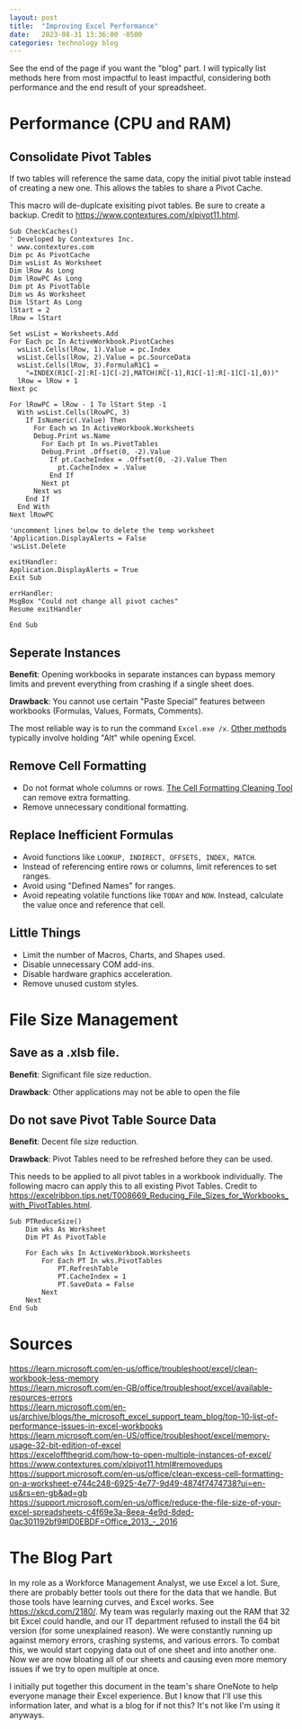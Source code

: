 ```yaml
---
layout: post
title:  "Improving Excel Performance"
date:   2023-08-31 13:36:00 -0500
categories: technology blog
---
```


See the end of the page if you want the "blog" part. I will typically list methods here from most impactful to least impactful, considering both performance and the end result of your spreadsheet.

# Performance (CPU and RAM)

## Consolidate Pivot Tables
If two tables will reference the same data, copy the initial pivot table instead of creating a new one. This allows the tables to share a Pivot Cache.

This macro will de-duplcate exisiting pivot tables. Be sure to create a backup. Credit to https://www.contextures.com/xlpivot11.html.

```
Sub CheckCaches()
' Developed by Contextures Inc.
' www.contextures.com
Dim pc As PivotCache
Dim wsList As Worksheet
Dim lRow As Long
Dim lRowPC As Long
Dim pt As PivotTable
Dim ws As Worksheet
Dim lStart As Long
lStart = 2
lRow = lStart

Set wsList = Worksheets.Add
For Each pc In ActiveWorkbook.PivotCaches
  wsList.Cells(lRow, 1).Value = pc.Index
  wsList.Cells(lRow, 2).Value = pc.SourceData
  wsList.Cells(lRow, 3).FormulaR1C1 = _
    "=INDEX(R1C[-2]:R[-1]C[-2],MATCH(RC[-1],R1C[-1]:R[-1]C[-1],0))"
  lRow = lRow + 1
Next pc

For lRowPC = lRow - 1 To lStart Step -1
  With wsList.Cells(lRowPC, 3)
    If IsNumeric(.Value) Then
      For Each ws In ActiveWorkbook.Worksheets
      Debug.Print ws.Name
        For Each pt In ws.PivotTables
        Debug.Print .Offset(0, -2).Value
          If pt.CacheIndex = .Offset(0, -2).Value Then
            pt.CacheIndex = .Value
          End If
        Next pt
      Next ws
    End If
  End With
Next lRowPC

'uncomment lines below to delete the temp worksheet
'Application.DisplayAlerts = False
'wsList.Delete

exitHandler:
Application.DisplayAlerts = True
Exit Sub

errHandler:
MsgBox "Could not change all pivot caches"
Resume exitHandler

End Sub
```

## Seperate Instances
**Benefit**: Opening workbooks in separate instances can bypass memory limits and prevent everything from crashing if a single sheet does.

**Drawback**: You cannot use certain "Paste Special" features between workbooks (Formulas, Values, Formats, Comments).

The most reliable way is to run the command `Excel.exe /x`. [Other methods](https://exceloffthegrid.com/how-to-open-multiple-instances-of-excel/) typically involve holding "Alt" while opening Excel.

## Remove Cell Formatting
 * Do not format whole columns or rows. [The Cell Formatting Cleaning Tool](https://support.microsoft.com/en-us/office/clean-excess-cell-formatting-on-a-worksheet-e744c248-6925-4e77-9d49-4874f7474738?ui=en-us&rs=en-gb&ad=gb) can remove extra formatting.
 * Remove unnecessary conditional formatting.

## Replace Inefficient Formulas
 * Avoid functions like `LOOKUP, INDIRECT, OFFSETS, INDEX, MATCH`.
 * Instead of referencing entire rows or columns, limit references to set ranges.
 * Avoid using "Defined Names" for ranges.
 * Avoid repeating volatile functions like `TODAY` and `NOW`. Instead, calculate the value once and reference that cell.

## Little Things
 * Limit the number of Macros, Charts, and Shapes used.
 * Disable unnecessary COM add-ins.
 * Disable hardware graphics acceleration.
 * Remove unused custom styles.

# File Size Management

## Save as a .xlsb file.
**Benefit**: Significant file size reduction.

**Drawback**: Other applications may not be able to open the file

## Do not save Pivot Table Source Data
**Benefit**: Decent file size reduction.

**Drawback**: Pivot Tables need to be refreshed before they can be used.

This needs to be applied to all pivot tables in a workbook individually. The following macro can apply this to all existing Pivot Tables. Credit to https://excelribbon.tips.net/T008669_Reducing_File_Sizes_for_Workbooks_with_PivotTables.html.

```
Sub PTReduceSize()
    Dim wks As Worksheet
    Dim PT As PivotTable

    For Each wks In ActiveWorkbook.Worksheets
        For Each PT In wks.PivotTables
            PT.RefreshTable
            PT.CacheIndex = 1
            PT.SaveData = False
        Next
    Next
End Sub
```

# Sources
https://learn.microsoft.com/en-us/office/troubleshoot/excel/clean-workbook-less-memory  
https://learn.microsoft.com/en-GB/office/troubleshoot/excel/available-resources-errors  
https://learn.microsoft.com/en-us/archive/blogs/the_microsoft_excel_support_team_blog/top-10-list-of-performance-issues-in-excel-workbooks  
https://learn.microsoft.com/en-US/office/troubleshoot/excel/memory-usage-32-bit-edition-of-excel  
https://exceloffthegrid.com/how-to-open-multiple-instances-of-excel/  
https://www.contextures.com/xlpivot11.html#removedups  
https://support.microsoft.com/en-us/office/clean-excess-cell-formatting-on-a-worksheet-e744c248-6925-4e77-9d49-4874f7474738?ui=en-us&rs=en-gb&ad=gb  
https://support.microsoft.com/en-us/office/reduce-the-file-size-of-your-excel-spreadsheets-c4f69e3a-8eea-4e9d-8ded-0ac301192bf9#ID0EBDF=Office_2013_-_2016

# The Blog Part
In my role as a Workforce Management Analyst, we use Excel a lot. Sure, there are probably better tools out there for the data that we handle. But those tools have learning curves, and Excel works. See https://xkcd.com/2180/. My team was regularly maxing out the RAM that 32 bit Excel could handle, and our IT department refused to install the 64 bit version (for some unexplained reason). We were constantly running up against memory errors, crashing systems, and various errors. To combat this, we would start copying data out of one sheet and into another one. Now we are now bloating all of our sheets and causing even more memory issues if we try to open multiple at once.

I initially put together this document in the team's share OneNote to help everyone manage their Excel experience. But I know that I'll use this information later, and what is a blog for if not this? It's not like I'm using it anyways.
